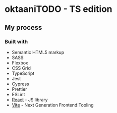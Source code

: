 # oktaaniTODO - TS edition

## My process

### Built with

- Semantic HTML5 markup
- SASS
- Flexbox
- CSS Grid
- TypeScript
- Jest
- Cypress
- Prettier
- ESLint
- [React](https://reactjs.org/) - JS library
- [Vite](https://vitejs.dev/) - Next Generation Frontend Tooling
